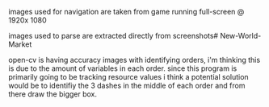 images used for navigation are taken from game running full-screen @ 1920x 1080

images used to parse are extracted directly from screenshots# New-World-Market

open-cv is having accuracy images with identifying orders, i'm thinking this is due to the amount of variables in each order. since this program is primarily going to be tracking resource values i think a potential solution would be to identifiy the 3 dashes in the middle of each order and from there draw the bigger box.
